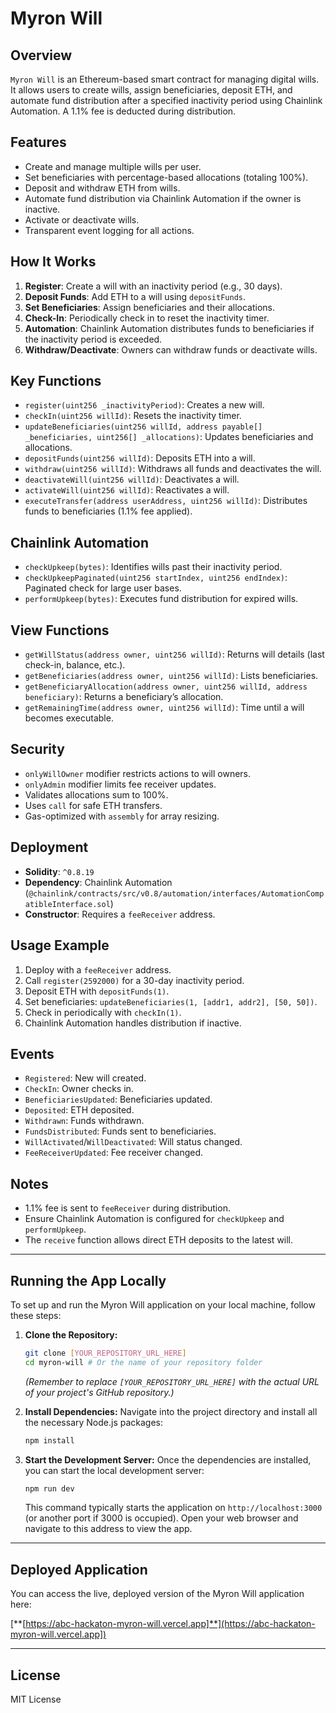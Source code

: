 # Myron Will

## Overview
`Myron Will` is an Ethereum-based smart contract for managing digital wills. It allows users to create wills, assign beneficiaries, deposit ETH, and automate fund distribution after a specified inactivity period using Chainlink Automation. A 1.1% fee is deducted during distribution.

## Features
- Create and manage multiple wills per user.
- Set beneficiaries with percentage-based allocations (totaling 100%).
- Deposit and withdraw ETH from wills.
- Automate fund distribution via Chainlink Automation if the owner is inactive.
- Activate or deactivate wills.
- Transparent event logging for all actions.

## How It Works
1. **Register**: Create a will with an inactivity period (e.g., 30 days).
2. **Deposit Funds**: Add ETH to a will using `depositFunds`.
3. **Set Beneficiaries**: Assign beneficiaries and their allocations.
4. **Check-In**: Periodically check in to reset the inactivity timer.
5. **Automation**: Chainlink Automation distributes funds to beneficiaries if the inactivity period is exceeded.
6. **Withdraw/Deactivate**: Owners can withdraw funds or deactivate wills.

## Key Functions
- `register(uint256 _inactivityPeriod)`: Creates a new will.
- `checkIn(uint256 willId)`: Resets the inactivity timer.
- `updateBeneficiaries(uint256 willId, address payable[] _beneficiaries, uint256[] _allocations)`: Updates beneficiaries and allocations.
- `depositFunds(uint256 willId)`: Deposits ETH into a will.
- `withdraw(uint256 willId)`: Withdraws all funds and deactivates the will.
- `deactivateWill(uint256 willId)`: Deactivates a will.
- `activateWill(uint256 willId)`: Reactivates a will.
- `executeTransfer(address userAddress, uint256 willId)`: Distributes funds to beneficiaries (1.1% fee applied).

## Chainlink Automation
- `checkUpkeep(bytes)`: Identifies wills past their inactivity period.
- `checkUpkeepPaginated(uint256 startIndex, uint256 endIndex)`: Paginated check for large user bases.
- `performUpkeep(bytes)`: Executes fund distribution for expired wills.

## View Functions
- `getWillStatus(address owner, uint256 willId)`: Returns will details (last check-in, balance, etc.).
- `getBeneficiaries(address owner, uint256 willId)`: Lists beneficiaries.
- `getBeneficiaryAllocation(address owner, uint256 willId, address beneficiary)`: Returns a beneficiary’s allocation.
- `getRemainingTime(address owner, uint256 willId)`: Time until a will becomes executable.

## Security
- `onlyWillOwner` modifier restricts actions to will owners.
- `onlyAdmin` modifier limits fee receiver updates.
- Validates allocations sum to 100%.
- Uses `call` for safe ETH transfers.
- Gas-optimized with `assembly` for array resizing.

## Deployment
- **Solidity**: `^0.8.19`
- **Dependency**: Chainlink Automation (`@chainlink/contracts/src/v0.8/automation/interfaces/AutomationCompatibleInterface.sol`)
- **Constructor**: Requires a `feeReceiver` address.

## Usage Example
1. Deploy with a `feeReceiver` address.
2. Call `register(2592000)` for a 30-day inactivity period.
3. Deposit ETH with `depositFunds(1)`.
4. Set beneficiaries: `updateBeneficiaries(1, [addr1, addr2], [50, 50])`.
5. Check in periodically with `checkIn(1)`.
6. Chainlink Automation handles distribution if inactive.

## Events
- `Registered`: New will created.
- `CheckIn`: Owner checks in.
- `BeneficiariesUpdated`: Beneficiaries updated.
- `Deposited`: ETH deposited.
- `Withdrawn`: Funds withdrawn.
- `FundsDistributed`: Funds sent to beneficiaries.
- `WillActivated`/`WillDeactivated`: Will status changed.
- `FeeReceiverUpdated`: Fee receiver changed.

## Notes
- 1.1% fee is sent to `feeReceiver` during distribution.
- Ensure Chainlink Automation is configured for `checkUpkeep` and `performUpkeep`.
- The `receive` function allows direct ETH deposits to the latest will.

---

## Running the App Locally

To set up and run the Myron Will application on your local machine, follow these steps:

1.  **Clone the Repository:**
    ```bash
    git clone [YOUR_REPOSITORY_URL_HERE]
    cd myron-will # Or the name of your repository folder
    ```
    *(Remember to replace `[YOUR_REPOSITORY_URL_HERE]` with the actual URL of your project's GitHub repository.)*

2.  **Install Dependencies:**
    Navigate into the project directory and install all the necessary Node.js packages:
    ```bash
    npm install
    ```

3.  **Start the Development Server:**
    Once the dependencies are installed, you can start the local development server:
    ```bash
    npm run dev
    ```
    This command typically starts the application on `http://localhost:3000` (or another port if 3000 is occupied). Open your web browser and navigate to this address to view the app.

---

## Deployed Application

You can access the live, deployed version of the Myron Will application here:

[**[https://abc-hackaton-myron-will.vercel.app]**](https://abc-hackaton-myron-will.vercel.app])



---

## License
MIT License